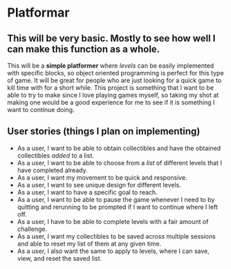 # Platformar
## This will be very basic. Mostly to see how well I can make this function as a whole.
This will be a **simple platformer** where *levels* can be easily implemented with
specific blocks, so object oriented programming is perfect for this type of game.
It will be great for people who are just looking for a quick game to kill time with
for a short while. This project is something that I want to be able to try to make
since I love playing games myself, so taking my shot at making one would be a good 
experience for me to see if it is something I want to continue doing.


## **User stories** (things I plan on implementing)
- As a user, I want to be able to obtain collectibles and have the obtained collectibles *added* to a list.
- As a user, I want to be able to choose from a *list* of different levels that I have completed already.
- As a user, I want my movement to be quick and responsive.
- As a user, I want to see unique design for different levels.
- As a user, I want to have a specific goal to reach.
- As a user, I want to be able to pause the game whenever I need to by quitting and rerunning to be prompted if I want to continue where I left off.
- As a user, I have to be able to complete levels with a fair amount of challenge.
- As a user, I want my collectibles to be saved across multiple sessions and able to reset my list of them at any given time.
- As a user, I also want the same to apply to levels, where I can save, view, and reset the saved list.